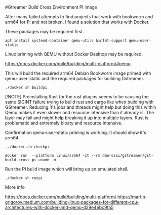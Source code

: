 #Gtreamer Build Cross Environment PI Image

After many failed attempts to find projects that work with bookworm and arm64 for PI and not broken. I found a solution that works with Docker.



These packages may be required first. 

```
apt install systemd-container qemu-utils binfmt-support qemu-user-static
```

Linux priming with QEMU without Docker Desktop may be required. 

https://docs.docker.com/build/building/multi-platform/#qemu

This will build the required arm64 Debian Bookworm image primed with qemu-user-static and the required packages for building Gstreamer.

```
./docker.sh buildpi
```

[!NOTE]
Preinstalling Rust for the rust plugins seems to be causing the same SIGINT failure trying to build rust and cargo like when building with GStreamer. Reducing it's jobs and threads might help but doing this within Qemu makes it even slower and resource intensive than it already is. The layer may fail and might help breaking it up into multiple layers. Rust is problematic and extremely bloaty and resource intensive.

Confirmation qemu-user-static priming is working. It should show it's arm64.

```
../docker.sh checkpi
```

```
docker run  --platform linux/arm64 -it --rm danrossi/gstreamer/gst-build-cross-pi uname -m
```

Run the PI build image which will bring up an emulated shell.

```
./docker.sh runpi
```

More info 

https://docs.docker.com/build/building/multi-platform/
https://martin-grigorov.medium.com/building-linux-packages-for-different-cpu-architectures-with-docker-and-qemu-d29e4ebc9fa5
